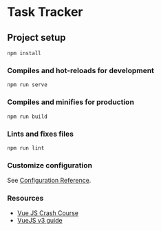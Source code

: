 # Task Tracker

## Project setup
```
npm install
```

### Compiles and hot-reloads for development
```
npm run serve
```

### Compiles and minifies for production
```
npm run build
```

### Lints and fixes files
```
npm run lint
```

### Customize configuration
See [Configuration Reference](https://cli.vuejs.org/config/).

### Resources
- [Vue JS Crash Course](https://www.youtube.com/watch?v=qZXt1Aom3Cs)
- [VueJS v3 guide](https://v3.vuejs.org/guide/)
